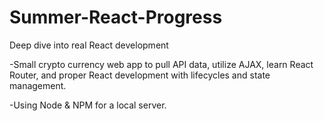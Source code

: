 # Summer-React-Progress
Deep dive into real React development

-Small crypto currency web app to pull API data, utilize AJAX, learn React Router, and proper React development with lifecycles and state management.

-Using Node & NPM for a local server.
